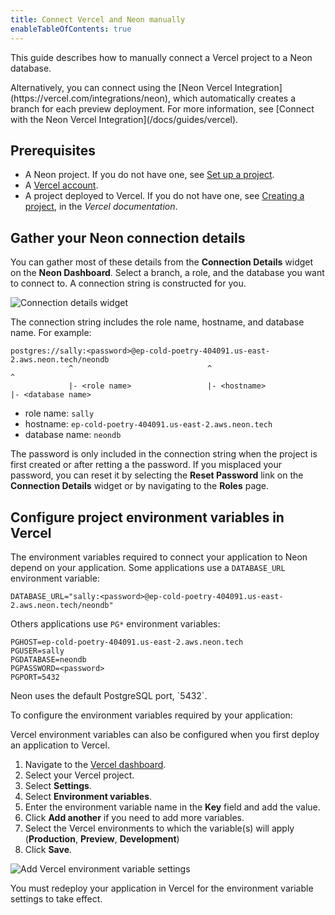 ```yaml
---
title: Connect Vercel and Neon manually
enableTableOfContents: true
---
```


This guide describes how to manually connect a Vercel project to a Neon database.

<Admonition type="note">
Alternatively, you can connect using the [Neon Vercel Integration](https://vercel.com/integrations/neon), which automatically creates a branch for each preview deployment. For more information, see [Connect with the Neon Vercel Integration](/docs/guides/vercel).
</Admonition>

## Prerequisites

- A Neon project. If you do not have one, see [Set up a project](/docs/get-started-with-neon/setting-up-a-project).
- A [Vercel account](https://vercel.com).
- A project deployed to Vercel. If you do not have one, see [Creating a project](https://vercel.com/docs/concepts/projects/overview#creating-a-project), in the _Vercel documentation_.

## Gather your Neon connection details

You can gather most of these details from the **Connection Details** widget on the **Neon Dashboard**. Select a branch, a role, and the database you want to connect to. A connection string is constructed for you.

![Connection details widget](/docs/connect/connection_details.png)

The connection string includes the role name, hostname, and database name. For example:

```text
postgres://sally:<password>@ep-cold-poetry-404091.us-east-2.aws.neon.tech/neondb
             ^                              ^                                ^
             |- <role name>                 |- <hostname>                    |- <database name>
```

- role name: `sally`
- hostname: `ep-cold-poetry-404091.us-east-2.aws.neon.tech`
- database name: `neondb`

The password is only included in the connection string when the project is first created or after retting a the password. If you misplaced your password, you can reset it by selecting the **Reset Password** link on the **Connection Details** widget or by navigating to the **Roles** page.

## Configure project environment variables in Vercel

The environment variables required to connect your application to Neon depend on your application. Some applications use a `DATABASE_URL` environment variable:

```text
DATABASE_URL="sally:<password>@ep-cold-poetry-404091.us-east-2.aws.neon.tech/neondb"
```

Others applications use `PG*` environment variables:

```text
PGHOST=ep-cold-poetry-404091.us-east-2.aws.neon.tech
PGUSER=sally
PGDATABASE=neondb
PGPASSWORD=<password>
PGPORT=5432
```

<Admonition type="note">
Neon uses the default PostgreSQL port, `5432`.
</Admonition>

To configure the environment variables required by your application:

<Admonition type="note">
Vercel environment variables can also be configured when you first deploy an application to Vercel.
</Admonition>

1. Navigate to the [Vercel dashboard](https://vercel.com/).
1. Select your Vercel project.
1. Select **Settings**.
1. Select **Environment variables**.
1. Enter the environment variable name in the **Key** field and add the value.
1. Click **Add another** if you need to add more variables.
1. Select the Vercel environments to which the variable(s) will apply (**Production**, **Preview**, **Development**)
1. Click **Save**.

![Add Vercel environment variable settings](/docs/guides/vercel_env_settings.png)

You must redeploy your application in Vercel for the environment variable settings to take effect.
